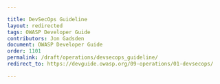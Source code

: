 ```yaml
---

title: DevSecOps Guideline
layout: redirected
tags: OWASP Developer Guide
contributors: Jon Gadsden
document: OWASP Developer Guide
order: 1101
permalink: /draft/operations/devsecops_guideline/
redirect_to: https://devguide.owasp.org/09-operations/01-devsecops/

---
```

